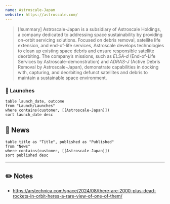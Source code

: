 ```yaml
---
name: Astroscale-Japan
website: https://astroscale.com/
---
```


>[!summary]
Astroscale-Japan is a subsidiary of Astroscale Holdings, a company dedicated to addressing space sustainability by providing on-orbit servicing solutions. Focused on debris removal, satellite life extension, and end-of-life services, Astroscale develops technologies to clean up existing space debris and ensure responsible satellite deorbiting. The company’s missions, such as *ELSA-d* (End-of-Life Services by Astroscale-demonstration) and *ADRAS-J* (Active Debris Removal by Astroscale-Japan), demonstrate capabilities in docking with, capturing, and deorbiting defunct satellites and debris to maintain a sustainable space environment.

### 🚀 Launches

```dataview
table launch_date, outcome
from "Launch/Launches"
where contains(customer, [[Astroscale-Japan]])
sort launch_date desc
```
## 📰 News
```dataview
table title as "Title", published as "Published"
from "News"
where contains(customer, [[Astroscale-Japan]])
sort published desc
```

---
## ✏️ Notes

-  https://arstechnica.com/space/2024/08/there-are-2000-plus-dead-rockets-in-orbit-heres-a-rare-view-of-one-of-them/